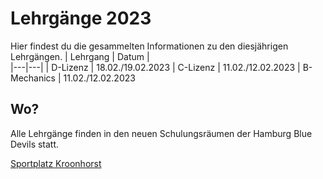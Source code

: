 # Lehrgänge 2023

Hier findest du die gesammelten Informationen zu den diesjährigen Lehrgängen.
| Lehrgang |  Datum  |  
|---|---|
| D-Lizenz | 18.02./19.02.2023
| C-Lizenz | 11.02./12.02.2023
| B-Mechanics | 11.02./12.02.2023

## Wo?
Alle Lehrgänge finden in den neuen Schulungsräumen der Hamburg Blue Devils statt.

[Sportplatz Kroonhorst](https://www.google.com/maps/place/Sportplatz+Kroonhorst/@53.5936237,9.8482714,17.68z/data=!4m5!3m4!1s0x47b1877819f7c7e1:0x71c7c59cb65fdea1!8m2!3d53.5929143!4d9.8500437)
